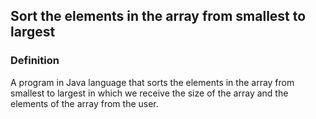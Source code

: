 ## Sort the elements in the array from smallest to largest
### Definition
A program in Java language that sorts the elements in the array from smallest to largest in which we receive the size of the array and the elements of the array from the user.